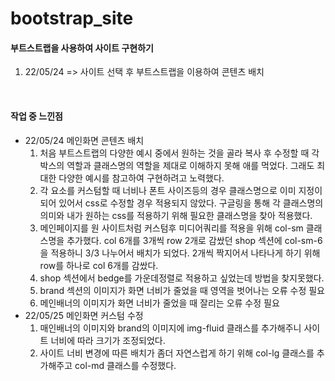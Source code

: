 # bootstrap_site
<h4>부트스트랩을 사용하여 사이트 구현하기</h4>
<ol>
  <li>22/05/24 => 사이트 선택 후 부트스트랩을 이용하여 콘텐츠 배치 </li>
</ol><br>
<h4>작업 중 느낀점</h4>
<ul>
  <li>22/05/24 메인화면 콘텐츠 배치
    <ol>
      <li>처음 부트스트랩의 다양한 예시 중에서 원하는 것을 골라 복사 후 수정할 때 각 박스의 역할과 클래스명의 역할을 제대로 이해하지 못해 애를 먹었다. 그래도 최대한 다양한 예시를 참고하여 구현하려고 노력했다.</li>
      <li>각 요소를 커스텀할 때 너비나 폰트 사이즈등의 경우 클래스명으로 이미 지정이 되어 있어서 css로 수정할 경우 적용되지 않았다. 구글링을 통해 각 클래스명의 의미와 내가 원하는 css를 적용하기 위해 필요한 클래스명을 찾아 적용했다.</li>
      <li>메인페이지를 원 사이트처럼 커스텀후 미디어쿼리를 적용을 위해 col-sm 클래스명을 추가했다. col 6개를 3개씩 row 2개로 감쌌던 shop 섹션에 col-sm-6을 적용하니 3/3 나누어서 배치가 되었다. 2개씩 짝지어서 나타나게 하기 위해 row를 하나로 col 6개를 감쌌다.</li>
      <li>shop 섹션에서 bedge를 가운데정렬로 적용하고 싶었는데 방법을 찾지못했다.</li>
      <li>brand 섹션의 이미지가 화면 너비가 줄었을 때 영역을 벗어나는 오류 수정 필요</li>
      <li>메인배너의 이미지가 화면 너비가 줄었을 때 잘리는 오류 수정 필요</li>
    </ol>
  </li>
  <li>22/05/25 메인화면 커스텀 수정
    <ol>
      <li>매인배너의 이미지와  brand의 이미지에 img-fluid 클래스를 추가해주니 사이트 너비에 따라 크기가 조정되었다.</li>
      <li>사이트 너비 변경에 따른 배치가 좀더 자연스럽게 하기 위해 col-lg 클래스를 추가해주고 col-md 클래스를 수정했다.</li>
    </ol>
  </li>
</ul>
